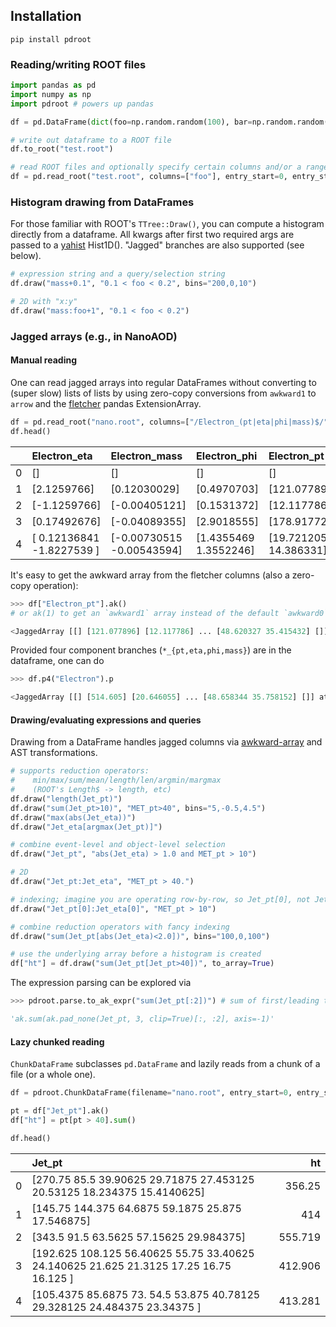 ## Installation
```
pip install pdroot
```

### Reading/writing ROOT files

```python
import pandas as pd
import numpy as np
import pdroot # powers up pandas

df = pd.DataFrame(dict(foo=np.random.random(100), bar=np.random.random(100)))

# write out dataframe to a ROOT file
df.to_root("test.root")

# read ROOT files and optionally specify certain columns and/or a range of rows
df = pd.read_root("test.root", columns=["foo"], entry_start=0, entry_stop=50)
```

### Histogram drawing from DataFrames

For those familiar with ROOT's `TTree::Draw()`, you can compute a histogram directly from a dataframe.
All kwargs after first two required args are passed to a [yahist](https://github.com/aminnj/yahist) Hist1D().
"Jagged" branches are also supported (see below).
```python
# expression string and a query/selection string
df.draw("mass+0.1", "0.1 < foo < 0.2", bins="200,0,10")

# 2D with "x:y"
df.draw("mass:foo+1", "0.1 < foo < 0.2")
```

### Jagged arrays (e.g., in NanoAOD)

#### Manual reading

One can read jagged arrays into regular DataFrames without converting to (super slow) lists of lists by using zero-copy conversions from `awkward1` to `arrow` 
and the [fletcher](https://github.com/xhochy/fletcher) pandas ExtensionArray.

```python
df = pd.read_root("nano.root", columns=["/Electron_(pt|eta|phi|mass)$/", "MET_pt"])
df.head()
```
|    | Electron_eta              | Electron_mass             | Electron_phi          | Electron_pt           |   MET_pt |
|---:|:--------------------------|:--------------------------|:----------------------|:----------------------|---------:|
|  0 | []                        | []                        | []                    | []                    | 208.131  |
|  1 | [2.1259766]               | [0.12030029]              | [0.4970703]           | [121.077896]          |  96.3884 |
|  2 | [-1.1259766]              | [-0.00405121]             | [0.1531372]           | [12.117786]           | 284.988  |
|  3 | [0.17492676]              | [-0.04089355]             | [2.9018555]           | [178.91772]           |  26.7631 |
|  4 | [ 0.12136841 -1.8227539 ] | [-0.00730515 -0.00543594] | [1.4355469 1.3552246] | [19.721205 14.386331] |  48.4577 |

It's easy to get the awkward array from the fletcher columns (also a zero-copy operation):
```python
>>> df["Electron_pt"].ak() 
# or ak(1) to get an `awkward1` array instead of the default `awkward0`

<JaggedArray [[] [121.077896] [12.117786] ... [48.620327 35.415432] []] at 0x0001199ba5f8>
```

Provided four component branches (`*_{pt,eta,phi,mass}`) are in the dataframe, one can do
```python
>>> df.p4("Electron").p

<JaggedArray [[] [514.605] [20.646055] ... [48.658344 35.758152] []] at 0x00012ad87358>
```

#### Drawing/evaluating expressions and queries

Drawing from a DataFrame handles jagged columns via [awkward-array](https://github.com/scikit-hep/awkward-1.0) and AST transformations.
```python
# supports reduction operators:
#    min/max/sum/mean/length/len/argmin/margmax
#    (ROOT's Length$ -> length, etc)
df.draw("length(Jet_pt)")
df.draw("sum(Jet_pt>10)", "MET_pt>40", bins="5,-0.5,4.5")
df.draw("max(abs(Jet_eta))")
df.draw("Jet_eta[argmax(Jet_pt)]")

# combine event-level and object-level selection
df.draw("Jet_pt", "abs(Jet_eta) > 1.0 and MET_pt > 10")

# 2D
df.draw("Jet_pt:Jet_eta", "MET_pt > 40.")

# indexing; imagine you are operating row-by-row, so Jet_pt[0], not Jet_pt[:,0]
df.draw("Jet_pt[0]:Jet_eta[0]", "MET_pt > 10")

# combine reduction operators with fancy indexing
df.draw("sum(Jet_pt[abs(Jet_eta)<2.0])", bins="100,0,100")

# use the underlying array before a histogram is created
df["ht"] = df.draw("sum(Jet_pt[Jet_pt>40])", to_array=True)
```

The expression parsing can be explored via
```python
>>> pdroot.parse.to_ak_expr("sum(Jet_pt[:2])") # sum of first/leading two jet pTs

'ak.sum(ak.pad_none(Jet_pt, 3, clip=True)[:, :2], axis=-1)'
```

#### Lazy chunked reading

`ChunkDataFrame` subclasses `pd.DataFrame` and lazily reads from a chunk of a file (or a whole one).
```python
df = pdroot.ChunkDataFrame(filename="nano.root", entry_start=0, entry_stop=100e3)

pt = df["Jet_pt"].ak()
df["ht"] = pt[pt > 40].sum()

df.head()
```

|    | Jet_pt                                                                 |      ht |
|---:|:-----------------------------------------------------------------------|--------:|
|  0 | [270.75       85.5        39.90625    29.71875    27.453125   20.53125 18.234375   15.4140625] | 356.25  |
|  1 | [145.75     144.375     64.6875    59.1875    25.875     17.546875]    | 414     |
|  2 | [343.5       91.5       63.5625    57.15625   29.984375]               | 555.719 |
|  3 | [192.625    108.125     56.40625   55.75      33.40625   24.140625  21.625     21.3125    17.25      16.75      16.125   ]   | 412.906 |
|  4 | [105.4375    85.6875    73.        54.5       53.875     40.78125    29.328125  24.484375  23.34375 ]  | 413.281 |


